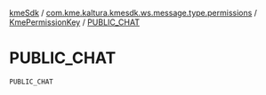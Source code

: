 [kmeSdk](../../index.md) / [com.kme.kaltura.kmesdk.ws.message.type.permissions](../index.md) / [KmePermissionKey](index.md) / [PUBLIC_CHAT](./-p-u-b-l-i-c_-c-h-a-t.md)

# PUBLIC_CHAT

`PUBLIC_CHAT`